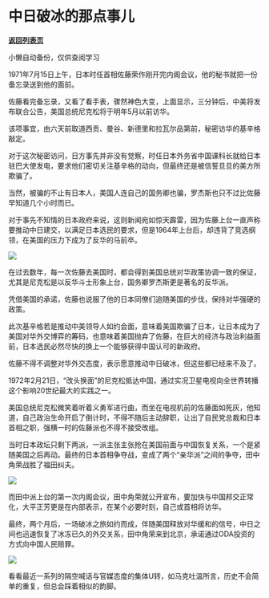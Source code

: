 # 中日破冰的那点事儿

[**返回列表页**](/gzh/政事堂2019)

小懒自动备份，仅供查阅学习

1971年7月15日上午，日本时任首相佐藤荣作刚开完内阁会议，他的秘书就把一份备忘录送到他的面前。

佐藤看完备忘录，又看了看手表，骤然神色大变，上面显示，三分钟后，中美将发布联合公告，美国总统尼克松将于明年5月以前访华。

该项事宜，由六天前取道西贡、曼谷、新德里和拉瓦尔品第前，秘密访华的基辛格敲定。

对于这次秘密访问，日方事先并非没有觉察，时任日本外务省中国课科长就给日本驻巴大使发电，要求他们密切关注基辛格的动向，但最终还是被信誓旦旦的美方所欺骗了。

当然，被骗的不止有日本人，美国人连自己的国务卿也骗，罗杰斯也只不过比佐藤早知道几个小时而已。  

对于事先不知情的日本政府来说，这则新闻宛如惊天霹雷，因为佐藤上台一直声称要推动中日建交，以满足日本选民的要求，但是1964年上台后，却违背了竞选纲领，在美国的压力下成为了反华的马前卒。

![](https://mmbiz.qpic.cn/sz_mmbiz_jpg/HU8UKZOBA5kPCex4sJFCuJVmQDDMX23lsNV7wg2qkrTBdcSYq7pw6zrQXr5bAiaOj8nj7XG7Mpx9cICgN1wlsRA/640?wx_fmt=other&from;=appmsg&tp;=webp&wxfrom;=5&wx;_lazy=1&wx;_co=1)

在过去数年，每一次佐藤去美国时，都会得到美国总统对华政策协调一致的保证，尤其是尼克松是以反华斗士形象上台，国务卿罗杰斯更是著名的反华派。

凭借美国的承诺，佐藤也说服了他的日本同僚们追随美国的步伐，保持对华强硬的政策。

此次基辛格若是推动中美领导人如约会面，意味着美国欺骗了日本，让日本成为了美国对华外交博弈的筹码，也意味着美国抛弃了佐藤，在巨大的经济与政治利益面前，日本选民必然尽快的换上一个能够获得中国认可的新政府。

佐藤不得不调整对华外交态度，表示愿意推动中日破冰，但这些都已经来不及了。

1972年2月21日，“改头换面”的尼克松抵达中国，通过实况卫星电视向全世界转播这个影响20世纪最大的实践之一。

美国总统尼克松微笑着听着义勇军进行曲，而坐在电视机前的佐藤面如死灰，他知道，自己政治生命开启了倒计时，不得不随后主动辞职，让出了自民党总裁和日本首相之职，强横一时的佐藤派也不得不接受改组。

当时日本政坛只剩下两派，一派主张主张抢在美国前面与中国恢复关系，一个是紧随美国之后再动。最终的日本首相争夺战，变成了两个“亲华派”之间的争夺，田中角荣战胜了福田纠夫。

![](https://mmbiz.qpic.cn/sz_mmbiz_jpg/HU8UKZOBA5lYwqOh9HlUkNreES5ibzsBmdfia9rZrUibbDqzPWPvxhRgvIO2jYkGSD2l25KfqfmQ0H0m7lvIAhmIA/640?wx_fmt=other&from;=appmsg&tp;=webp&wxfrom;=5&wx;_lazy=1&wx;_co=1)

而田中派上台的第一次内阁会议，田中角荣就公开宣布，要加快与中国邦交正常化，大平正芳更是在内部表示，在某个必要时刻，自己或首相将访华。  

最终，两个月后，一场破冰之旅如约而成，伴随美国释放对华缓和的信号，中日之间也迅速恢复了冰冻已久的外交关系，田中角荣来到北京，承诺通过ODA投资的方式向中国人民赔罪。  

![](https://mmbiz.qpic.cn/sz_mmbiz_jpg/HU8UKZOBA5kPCex4sJFCuJVmQDDMX23lacibJ2T3LDW7gBMOYcCKpOJd2IxCjTozefBGabibfTy4gic0TFozHxwWg/640?wx_fmt=other&from;=appmsg&tp;=webp&wxfrom;=5&wx;_lazy=1&wx;_co=1)

看看最近一系列的隔空喊话与官媒态度的集体U转，如马克吐温所言，历史不会简单的重复，但总会踩着相似的韵脚。  

